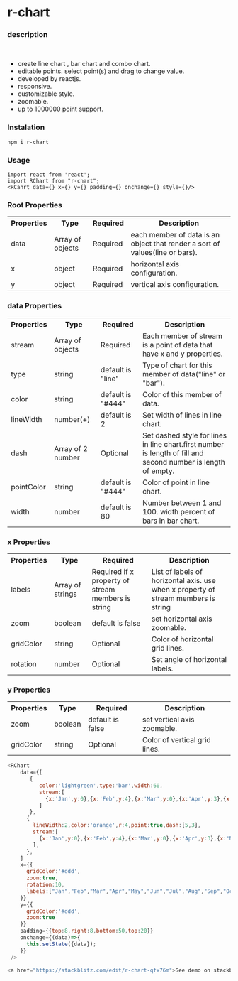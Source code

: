 # r-chart

### description
<br>
<ul>
  <li>
    create line chart , bar chart and combo chart.
  </li>
  <li>
    editable points. select point(s) and drag to change value.  
  </li>
  <li>
    developed by reactjs.
  </li>
  <li>
    responsive.
  </li>
  <li>
    customizable style.
  </li>
  <li>
    zoomable.
  </li>
  <li>
   up to 1000000 point support.
  </li>
</ul> 

### Instalation
```npm i r-chart```

### Usage

```
import react from 'react';
import RChart from "r-chart";
<RCahrt data={} x={} y={} padding={} onchange={} style={}/>
```

### Root Properties
<table>
  <tr>
    <th>Properties</th>
    <th>Type</th>
    <th>Required</th>
    <th>Description</th>
  </tr>
  <tr>
    <td>data</td>
    <td>Array of objects</td>
    <td>Required</td>
    <td>each member of data is an object that render a sort of values(line or bars).</td>
  </tr>
  <tr>
    <td>x</td>
    <td>object</td>
    <td>Required</td>
    <td>horizontal axis configuration.</td>
  </tr>
  <tr>
    <td>y</td>
    <td>object</td>
    <td>Required</td>
    <td>vertical axis configuration.</td>
  </tr>
</table>


### data Properties
<table>
  <tr>
    <th>Properties</th>
    <th>Type</th>
    <th>Required</th>
    <th>Description</th>
  </tr>
  <tr>
    <td>stream</td>
    <td>Array of objects</td>
    <td>Required</td>
    <td>Each member of stream is a point of data that have x and y properties.</td>
  </tr>
  <tr>
    <td>type</td>
    <td>string</td>
    <td>default is "line"</td>
    <td>Type of chart for this member of data("line" or "bar").</td>
  </tr>
  <tr>
    <td>color</td>
    <td>string</td>
    <td>default is "#444"</td>
    <td>Color of this member of data.</td>
  </tr>
  <tr>
    <td>lineWidth</td>
    <td>number(+)</td>
    <td>default is 2</td>
    <td>Set width of lines in line chart.</td>
  </tr>
  <tr>
    <td>dash</td>
    <td>Array of 2 number</td>
    <td>Optional</td>
    <td>Set dashed style for lines in line chart.first number is length of fill and second number is length of empty. </td>
  </tr>
  <tr>
    <td>pointColor</td>
    <td>string</td>
    <td>default is "#444"</td>
    <td>Color of point in line chart.</td>
  </tr>
  <tr>
    <td>width</td>
    <td>number</td>
    <td>default is 80</td>
    <td>Number between 1 and 100. width percent of bars in bar chart.</td>
  </tr>
</table>

### **x** Properties
<table>
  <tr>
    <th>Properties</th>
    <th>Type</th>
    <th>Required</th>
    <th>Description</th>
  </tr>
  <tr>
    <td>labels</td>
    <td>Array of strings</td>
    <td>Required if x property of stream members is string</td>
    <td>List of labels of horizontal axis. use when x property of stream members is string</td>
  </tr>
  <tr>
    <td>zoom</td>
    <td>boolean</td>
    <td>default is false</td>
    <td>set horizontal axis zoomable.</td>
  </tr>
  <tr>
    <td>gridColor</td>
    <td>string</td>
    <td>Optional</td>
    <td>Color of horizontal grid lines.</td>
  </tr>
  <tr>
    <td>rotation</td>
    <td>number</td>
    <td>Optional</td>
    <td>Set angle of horizontal labels.</td>
  </tr>
</table>

<h3>y Properties</h3>
<table>
  <tr>
    <th>Properties</th>
    <th>Type</th>
    <th>Required</th>
    <th>Description</th>
  </tr>
  <tr>
    <td>zoom</td>
    <td>boolean</td>
    <td>default is false</td>
    <td>set vertical axis zoomable.</td>
  </tr>
  <tr>
    <td>gridColor</td>
    <td>string</td>
    <td>Optional</td>
    <td>Color of vertical grid lines.</td>
  </tr>
</table>

```javascript
<RChart
    data={[
       {
          color:'lightgreen',type:'bar',width:60,
          stream:[
            {x:'Jan',y:0},{x:'Feb',y:4},{x:'Mar',y:0},{x:'Apr',y:3},{x:'May',y:5}
          ]
       },
      {
        lineWidth:2,color:'orange',r:4,point:true,dash:[5,3],
        stream:[
          {x:'Jan',y:0},{x:'Feb',y:4},{x:'Mar',y:0},{x:'Apr',y:3},{x:'May',y:20}
        ],
      },
    ]
    x={{
      gridColor:'#ddd',
      zoom:true,
      rotation:10,
      labels:["Jan","Feb","Mar","Apr","May","Jun","Jul","Aug","Sep","Oct","Nov","Dec" ],
    }}
    y={{
      gridColor:'#ddd',
      zoom:true
    }}
    padding={{top:8,right:8,bottom:50,top:20}}
    onchange={(data)=>{
      this.setState({data});
    }}
 />

<a href="https://stackblitz.com/edit/r-chart-qfx76m">See demo on stackblitz</a><br>
